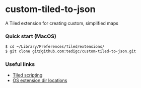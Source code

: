 # custom-tiled-to-json

A Tiled extension for creating custom, simplified maps

### Quick start (MacOS)

```bash
$ cd ~/Library/Preferences/Tiled/extensions/
$ git clone git@github.com:tedigc/custom-tiled-to-json.git
```

### Useful links

- [Tiled scripting](https://doc.mapeditor.org/en/stable/reference/scripting)
- [OS extension dir locations](https://doc.mapeditor.org/en/stable/reference/scripting/#scripted-extensions)
